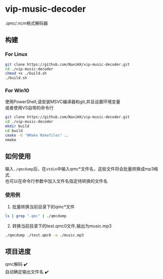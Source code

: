 # vip-music-decoder

.qmc/.ncm格式解码器

## 构建

### For Linux

```bash
git clone https://github.com/NaviHX/vip-music-decoder.git
cd ./vip-music-decoder
chmod +x ./build.sh
./build.sh
```

### For Win10

使用PowerShell,请安装MSVC编译器和git,并且设置环境变量  
或者使用VS自带的命令行

```bash
git clone https://github.com/NaviHX/vip-music-decoder.git
cd ./vip-music-decoder
mkdir build
cd build
cmake -G "NMake Makefiles" ..
nmake
```

## 如何使用

输入`./qmcdump`后，在`stdin`中输入qmc*文件名，这些文件将会批量转换成mp3格式.  
也可以在命令行参数中加入文件名指定待转换的文件名

### 使用例

1. 批量转换当前目录下的qmc*文件  

```bash
ls | grep ".qmc" | ./qmcdump
```

2. 转换当前目录下的test.qmc0文件,输出为music.mp3

```bash
./qmcdump ./test.qmc0 -o ./music.mp3
```

## 项目进度

qmc解码 :heavy_check_mark:  
自动确定输出文件名 :heavy_check_mark:
